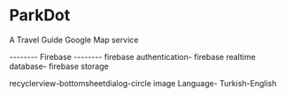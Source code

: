 # ParkDot
A Travel Guide
Google Map service
 
 -------- Firebase -------- firebase authentication- firebase realtime database- firebase storage
 
 
 recyclerview-bottomsheetdialog-circle image
Language- Turkish-English
